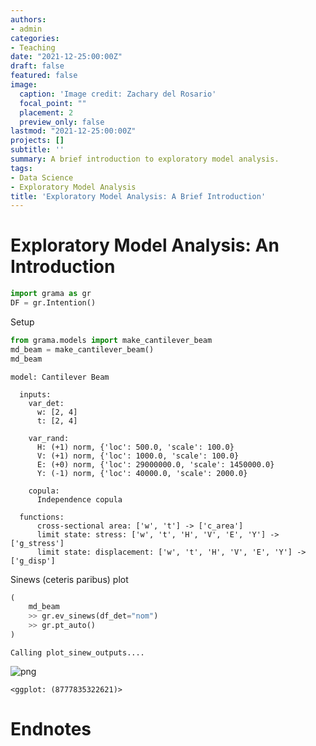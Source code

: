 ```yaml
---
authors:
- admin
categories:
- Teaching
date: "2021-12-25:00:00Z"
draft: false
featured: false
image:
  caption: 'Image credit: Zachary del Rosario'
  focal_point: ""
  placement: 2
  preview_only: false
lastmod: "2021-12-25:00:00Z"
projects: []
subtitle: ''
summary: A brief introduction to exploratory model analysis.
tags:
- Data Science
- Exploratory Model Analysis
title: 'Exploratory Model Analysis: A Brief Introduction'
---
```

# Exploratory Model Analysis: An Introduction



```python
import grama as gr
DF = gr.Intention()
```

Setup



```python
from grama.models import make_cantilever_beam
md_beam = make_cantilever_beam()
md_beam
```




    model: Cantilever Beam
    
      inputs:
        var_det:
          w: [2, 4]
          t: [2, 4]
    
        var_rand:
          H: (+1) norm, {'loc': 500.0, 'scale': 100.0}
          V: (+1) norm, {'loc': 1000.0, 'scale': 100.0}
          E: (+0) norm, {'loc': 29000000.0, 'scale': 1450000.0}
          Y: (-1) norm, {'loc': 40000.0, 'scale': 2000.0}
    
        copula:
          Independence copula
    
      functions:
          cross-sectional area: ['w', 't'] -> ['c_area']
          limit state: stress: ['w', 't', 'H', 'V', 'E', 'Y'] -> ['g_stress']
          limit state: displacement: ['w', 't', 'H', 'V', 'E', 'Y'] -> ['g_disp']



Sinews (ceteris paribus) plot



```python
(
    md_beam
    >> gr.ev_sinews(df_det="nom")
    >> gr.pt_auto()
)
```

    Calling plot_sinew_outputs....



    
![png](ema-intro_files/ema-intro_5_1.png)
    





    <ggplot: (8777835322621)>



# Endnotes

